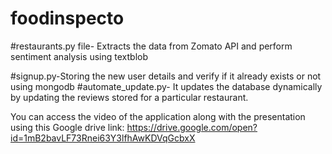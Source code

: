 # foodinspecto

#restaurants.py file- Extracts the data from Zomato API and perform sentiment analysis using textblob

#signup.py-Storing the new user details and verify if it already exists or not using mongodb 
#automate_update.py- It updates the database dynamically by updating the reviews stored for a particular restaurant.

You can access the video of the application along with the presentation using this Google drive link:
https://drive.google.com/open?id=1mB2bavLF73Rnei63Y3lfhAwKDVqGcbxX
